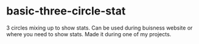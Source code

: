 # basic-three-circle-stat
3 circles mixing up to show stats. Can be used during buisness website or where you need to show stats. Made it during one of my projects.
